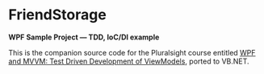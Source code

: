 # FriendStorage
**WPF Sample Project — TDD, IoC/DI example**

This is the companion source code for the Pluralsight course entitled [WPF and MVVM: Test Driven Development of ViewModels](https://app.pluralsight.com/library/courses/wpf-mvvm-test-driven-development-viewmodels/table-of-contents), ported to VB.NET.
